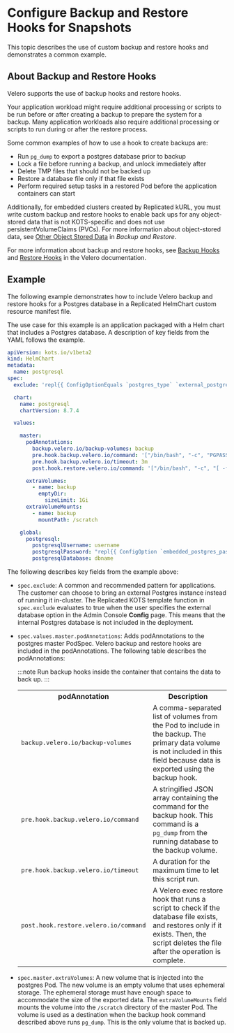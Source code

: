 # Configure Backup and Restore Hooks for Snapshots

This topic describes the use of custom backup and restore hooks and demonstrates a common example.

## About Backup and Restore Hooks

Velero supports the use of backup hooks and restore hooks.

Your application workload might require additional processing or scripts to be run before or after creating a backup to prepare the system for a backup. Many application workloads also require additional processing or scripts to run during or after the restore process.

Some common examples of how to use a hook to create backups are:
- Run `pg_dump` to export a postgres database prior to backup
- Lock a file before running a backup, and unlock immediately after
- Delete TMP files that should not be backed up
- Restore a database file only if that file exists
- Perform required setup tasks in a restored Pod before the application containers can start

Additionally, for embedded clusters created by Replicated kURL, you must write custom backup and restore hooks to enable back ups for any object-stored data that is not KOTS-specific and does not use persistentVolumeClaims (PVCs). For more information about object-stored data, see [Other Object Stored Data](snapshots-overview#other-object-stored-data) in _Backup and Restore_.

For more information about backup and restore hooks, see [Backup Hooks](https://velero.io/docs/v1.10/backup-hooks/) and [Restore Hooks](https://velero.io/docs/v1.10/restore-hooks) in the Velero documentation.

## Example

The following example demonstrates how to include Velero backup and restore hooks for a Postgres database in a Replicated HelmChart custom resource manifest file.

The use case for this example is an application packaged with a Helm chart that includes a Postgres database. A description of key fields from the YAML follows the example.

```yaml
apiVersion: kots.io/v1beta2
kind: HelmChart
metadata:
  name: postgresql
spec:
  exclude: 'repl{{ ConfigOptionEquals `postgres_type` `external_postgres` }}'

  chart:
    name: postgresql
    chartVersion: 8.7.4

  values:

    master:
      podAnnotations:
        backup.velero.io/backup-volumes: backup
        pre.hook.backup.velero.io/command: '["/bin/bash", "-c", "PGPASSWORD=$POSTGRES_PASSWORD pg_dump -U username -d dbname -h 127.0.0.1 > /scratch/backup.sql"]'
        pre.hook.backup.velero.io/timeout: 3m
        post.hook.restore.velero.io/command: '["/bin/bash", "-c", "[ -f \"/scratch/backup.sql\" ] && PGPASSWORD=$POSTGRES_PASSWORD psql -U username -h 127.0.0.1 -d dbname -f /scratch/backup.sql && rm -f /scratch/backup.sql;"]'

      extraVolumes:
        - name: backup
          emptyDir:
            sizeLimit: 1Gi
      extraVolumeMounts:
        - name: backup
          mountPath: /scratch

    global:
      postgresql:
        postgresqlUsername: username
        postgresqlPassword: "repl{{ ConfigOption `embedded_postgres_password` }}"
        postgresqlDatabase: dbname
```

The following describes key fields from the example above:

* `spec.exclude`: A common and recommended pattern for applications. The customer can choose to bring an external Postgres instance instead of running it in-cluster. The Replicated KOTS template function in `spec.exclude` evaluates to true when the user specifies the external database option in the Admin Console **Config** page. This means that the internal Postgres database is not included in the deployment.

* `spec.values.master.podAnnotations`: Adds podAnnotations to the postgres master PodSpec. Velero backup and restore hooks are included in the podAnnotations. The following table describes the podAnnotations:

   :::note
   Run backup hooks inside the container that contains the data to back up.
   :::

   <table>
     <tr>
       <th>podAnnotation</th>
       <th>Description</th>
     </tr>
     <tr>
       <td><code>backup.velero.io/backup-volumes</code></td>
       <td>A comma-separated list of volumes from the Pod to include in the backup. The primary data volume is not included in this field because data is exported using the backup hook.</td>
     </tr>
     <tr>
       <td><code>pre.hook.backup.velero.io/command</code></td>
       <td>A stringified JSON array containing the command for the backup hook.
       This command is a <code>pg_dump</code> from the running database to the backup volume.</td>
     </tr>
     <tr>
       <td><code>pre.hook.backup.velero.io/timeout</code></td>
       <td>A duration for the maximum time to let this script run.</td>
     </tr>
     <tr>
       <td><code>post.hook.restore.velero.io/command</code></td>
       <td>A Velero exec restore hook that runs a script to check if the database file exists, and restores only if it exists. Then, the script deletes the file after the operation is complete.</td>
     </tr>
   </table>

* `spec.master.extraVolumes`: A new volume that is injected into the postgres Pod. The new volume is an empty volume that uses ephemeral storage. The ephemeral storage must have enough space to accommodate the size of the exported data.
The `extraVolumeMounts` field mounts the volume into the `/scratch` directory of the master Pod. The volume is used as a destination when the backup hook command described above runs `pg_dump`. This is the only volume that is backed up.